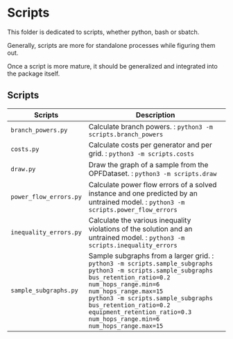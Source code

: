 # Scripts

This folder is dedicated to scripts, whether python, bash or sbatch.

Generally, scripts are more for standalone processes while figuring them out.

Once a script is more mature, it should be generalized and integrated into the package
itself.

## Scripts

| Scripts                | Description                                                                                                                                                                                                                                                                                                                                        |
|------------------------|----------------------------------------------------------------------------------------------------------------------------------------------------------------------------------------------------------------------------------------------------------------------------------------------------------------------------------------------------|
| `branch_powers.py`     | Calculate branch powers. : `python3 -m scripts.branch_powers`                                                                                                                                                                                                                                                                                      |
| `costs.py`             | Calculate costs per generator and per grid. : `python3 -m scripts.costs`                                                                                                                                                                                                                                                                           |
| `draw.py`              | Draw the graph of a sample from the OPFDataset. : `python3 -m scripts.draw`                                                                                                                                                                                                                                                                        |
| `power_flow_errors.py` | Calculate power flow errors of a solved instance and one predicted by an untrained model. : `python3 -m scripts.power_flow_errors`                                                                                                                                                                                                                 |
| `inequality_errors.py` | Calculate the various inequality violations of the solution and an untrained model. : `python3 -m scripts.inequality_errors`                                                                                                                                                                                                                       |        
| `sample_subgraphs.py`  | Sample subgraphs from a larger grid. : <br/>`python3 -m scripts.sample_subgraphs`       <br/> `python3 -m scripts.sample_subgraphs bus_retention_ratio=0.2 num_hops_range.min=6 num_hops_range.max=15 `<br/>`python3 -m scripts.sample_subgraphs bus_retention_ratio=0.2 equipment_retention_ratio=0.3 num_hops_range.min=6 num_hops_range.max=15` |
